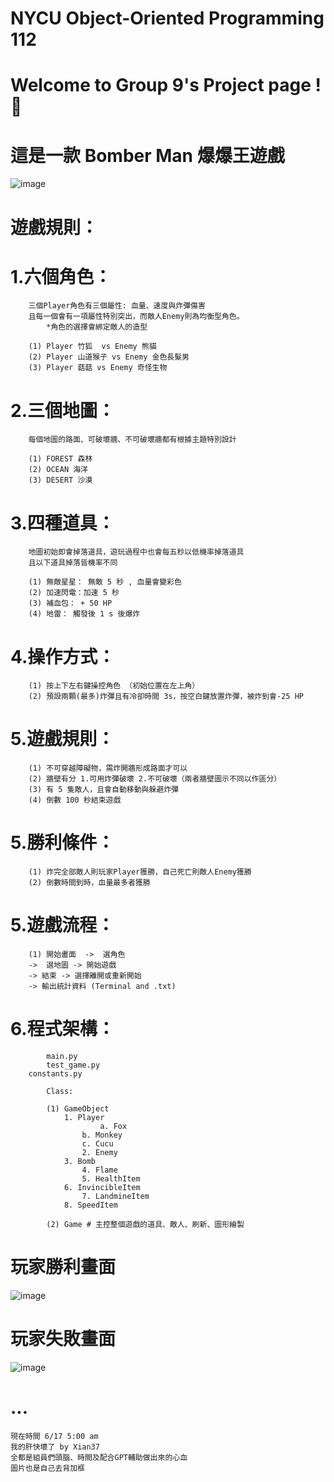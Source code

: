 # NYCU Object-Oriented Programming 112
# Welcome to Group 9's Project page ! 🙌
# 這是一款 Bomber Man 爆爆王遊戲


![image](https://github.com/Xian37/group9_project/blob/main/Game_Picture/start.png)

# 遊戲規則：

# 	1.六個角色：

		三個Player角色有三個屬性: 血量、速度與炸彈傷害
  		且每一個會有一項屬性特別突出，而敵人Enemy則為均衡型角色。
    		*角色的選擇會綁定敵人的造型
    
		(1) Player 竹狐  vs Enemy 熊貓
		(2) Player 山道猴子 vs Enemy 金色長髮男 
		(3) Player 菇菇 vs Enemy 奇怪生物
	
#	2.三個地圖：

		每個地圖的路面、可破壞牆、不可破壞牆都有根據主題特別設計
  
		(1) FOREST 森林
		(2) OCEAN 海洋
		(3) DESERT 沙漠
	
#	3.四種道具：

		地圖初始即會掉落道具，遊玩過程中也會每五秒以低機率掉落道具
		且以下道具掉落皆機率不同
  
		(1) 無敵星星： 無敵 5 秒 , 血量會變彩色
		(2) 加速閃電：加速 5 秒
		(3) 補血包： + 50 HP
		(4) 地雷： 觸發後 1 s 後爆炸
		
#	4.操作方式：

		(1) 按上下左右鍵操控角色 （初始位置在左上角） 
		(2) 預設兩顆(最多)炸彈且有冷卻時間 3s，按空白鍵放置炸彈，被炸到會-25 HP
  
#  	5.遊戲規則：
   
		(1) 不可穿越障礙物，需炸開牆形成路面才可以
		(2) 牆壁有分 1.可用炸彈破壞 2.不可破壞（兩者牆壁圖示不同以作區分）
		(3) 有 5 隻敵人，且會自動移動與躲避炸彈
  		(4) 倒數 100 秒結束遊戲
  
# 	5.勝利條件：
   
		(1) 炸完全部敵人則玩家Player獲勝，自己死亡則敵人Enemy獲勝
		(2) 倒數時間到時，血量最多者獲勝

			

# 	5.遊戲流程：

		(1) 開始畫面  ->  選角色 
  		->  選地圖 -> 開始遊戲 
		-> 結束 -> 選擇離開或重新開始 
		-> 輸出統計資料 (Terminal and .txt)
 
#  	6.程式架構：

     		main.py
       		test_game.py 
		constants.py 
  
       		Class:
	 
	   		(1) GameObject
		   		1. Player
		     			a. Fox
					b. Monkey
		   			c. Cucu
		      		2. Enemy
		 		3. Bomb
	    			4. Flame
	       			5. HealthItem
		  		6. InvincibleItem
	     			7. LandmineItem
				8. SpeedItem
	   
			(2) Game # 主控整個遊戲的道具、敵人、刷新、圖形繪製


# 玩家勝利畫面
![image](https://github.com/Xian37/group9_project/blob/main/Game_Picture/gamewin.png)
# 
# 玩家失敗畫面
![image](https://github.com/Xian37/group9_project/blob/main/Game_Picture/gameover.png)
# ...
	現在時間 6/17 5:00 am
	我的肝快壞了 by Xian37
	全都是組員們頭腦、時間及配合GPT輔助做出來的心血
	圖片也是自己去背加框
